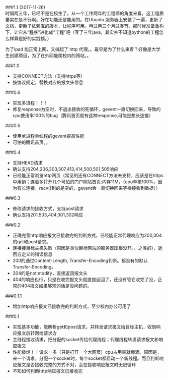 

###1.1 (2017-11-26)      
时隔两三年，已经不是在校生了。从一个工作两年的工程师的角度来看，这工程质量实在是不行啊。好在功能还是能用的。在Ubuntu 服务器上安装了一遍，更新了文档，更新了依赖库的版本，让程序可用。再过两三个月过春节，那时候准备重构下，让它从“程序”进化成“工程”吧（写了三年java，其实并不知道python的工程怎么样算是好的实践额。）   

为了ipad 能正常上网，又搞起了 http 代理。。最早是为了什么来着？好像是大学生创建项目，为了在外网能爬校内的网站。。

###1.0
+ 支持CONNECT方法（支持https等）
+ 按协议规定，替换对应的报文头信息

###0.6
+ 实现多进程！！！
+ 修复response为空时，不退出接收的死循环，gevent一直切换回来，导致的cpu使用率100%的bug（腾讯首页就有这种response,可能是想长连接）

###0.5
+ 使用单进程单线程的gevent提高性能
+ 可怕的腾讯首页。。

###0.4
+ 支持HEAD请求   
+ 确认支持204,206,303,307,413,414,500,501,505响应   
+ 已经能正常浏览http网页（常见的还有CONNECT方法未支持，应该是在https中用到；连着多打开几个可怕的门户网站首页:内存11M，（cpu单核100%，因为有长连接，recv()到的是空的，gevent会一直切换回来等待接收到数据））

###0.3
+ 修改请求的接收方式，支持post请求
+ 确认支持201,503,404,301,302响应

###0.2 
+ 正确完善http响应报文已接收完的判断方式，已经能正常代理响应为200,304的get和post请求。   
+ 连接接目标主机失败（原因是类似目标网站的服务器压根没开。。之类的），返回自定义的错误信息   
+ 200的通过Content-Length, Transfer-Encoding判断。都没有的默认Transfer-Encoding。   
+ 304的是not modify，直接返回报文头   
+ 404的响应也行，只是在收完报文头就直接返回了，还没有管它收完了没，正常的404报文如果够短的话是没问题的。   

###0.1.1
+ 增加http响应报文已接收完的判断方式，至少校内办公可用了   


###0.1
+ 实现基本功能，能解析get和post请求，并转发请求报文给目标主机，收到响应报文后转回给请求方   
+ 主线程接收请求，把分配的socket传给代理线程；代理线程转发请求报文和响应报文   
+ 性能极烂！！请求一多（只是打开一个大网页）cpu占用率就爆满。原因是，来一个请求，分配一个socket时，每个socket都启动一个新线程。而且判断响应报文是否接收完整的方式不对，会在接收响应报文时无限循环   
+ 不知如何判断http响应报文已接收完   

